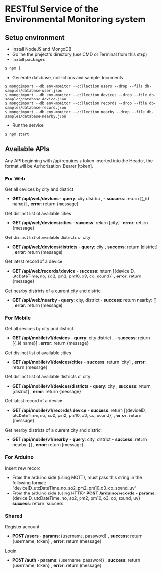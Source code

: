 # RESTful Service of the Environmental Monitoring system

## Setup environment

-   Install NodeJS and MongoDB
-   Go the the project's directory (use CMD or Terminal from this step)
-   Install packages
```
$ npm i
```
-   Generate database, collections and sample documents
```
$ mongoimport --db env-monitor --collection users --drop --file db-samples/database-user.json
$ mongoimport --db env-monitor --collection devices --drop --file db-samples/database-device.json
$ mongoimport --db env-monitor --collection records --drop --file db-samples/database-record.json
$ mongoimport --db env-monitor --collection nearby --drop --file db-samples/database-nearby.json
```
-   Run the service
```
$ npm start
```

## Available APIs

Any API beginning with /api requires a token inserted into the Header, the format will be Authorization: Bearer [token].

### For Web

Get all devices by city and district
-   **GET /api/web/devices** - **query**: city district , - **success**: return [{_id name}] , **error**: return {message}

Get distinct list of available cities
-   **GET /api/web/devices/cities** - **success**: return [city] , **error**: return {message}

Get distinct list of available districts of city
-   **GET /api/web/devices/districts** - **query**: city , **success**: return [district] , **error**: return {message}

Get latest record of a device
-   **GET /api/web/records/:device** - **success**: return [{deviceID, utcDateTime, no, so2, pm2, pm10, o3, co, sound}] , **error**: return {message}

Get nearby districts of a current city and district
-   **GET /api/web/nearby** - **query**: city, district - **success**: return nearby: [] , **error**: return {message}

### For Mobile

Get all devices by city and district
-   **GET /api/mobile/v1/devices** - **query**: city district , - **success**: return [{_id name}] , **error**: return {message}

Get distinct list of available cities
-   **GET /api/mobile/v1/devices/cities** - **success**: return [city] , **error**: return {message}

Get distinct list of available districts of city
-   **GET /api/mobile/v1/devices/districts** - **query**: city , **success**: return [district] , **error**: return {message}

Get latest record of a device
-   **GET /api/mobile/v1/records/:device** - **success**: return [{deviceID, utcDateTime, no, so2, pm2, pm10, o3, co, sound}] , **error**: return {message}

Get nearby districts of a current city and district
-   **GET /api/mobile/v1/nearby** - **query**: city, district - **success**: return nearby: [] , **error**: return {message}

### For Arduino

Insert new record
-   From the arduino side (using MQTT), must pass this string in the following format: "deviceID_utcDateTime_no_so2_pm2_pm10_o3_co_sound_uv"
-   From the arduino side (using HTTP): **POST /arduino/records** - **params**: {deviceID, utcDateTime, no, so2, pm2, pm10, o3, co, sound, uv} , **success**: return 'success'

### Shared

Register account
-   **POST /users** - **params**: {username, password} , **success**: return {username, token} , **error**: return {message}

Login
-   **POST /auth** - **params**: {username, password} , **success**: return {username, token} , **error**: return {message}